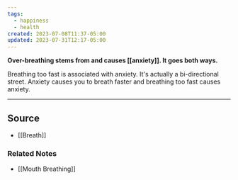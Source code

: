 ```yaml
---
tags:
  - happiness
  - health
created: 2023-07-08T11:37-05:00
updated: 2023-07-31T12:17-05:00
---
```

**Over-breathing stems from and causes [[anxiety]]. It goes both ways.**

Breathing too fast is associated with anxiety. It's actually a bi-directional street. Anxiety causes you to breath faster and breathing too fast causes anxiety.

---

## Source
- [[Breath]]

### Related Notes
- [[Mouth Breathing]]